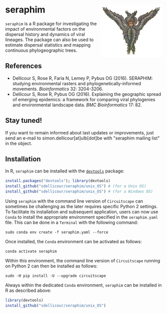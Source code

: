 seraphim <img src="unix_OS/man/logo_seraphim.png" align="right" alt="" width="200" />
===============

`seraphim` is a R package for investigating the impact of environmental factors on the dispersal history and dynamics of viral lineages. The package can also be used to estimate dispersal statistics and mapping continuous phylogeographic trees.

## References
* Dellicour S, Rose R, Faria N, Lemey P, Pybus OG (2016). SERAPHIM: studying environmental rasters and phylogenetically-informed movements. _Bioinformatics_ 32: 3204-3206.
* Dellicour S, Rose R, Pybus OG (2016). Explaining the geographic spread of emerging epidemics: a framework for comparing viral phylogenies and environmental landscape data. _BMC Bioinformatics_ 17: 82.

## Stay tuned!
If you want to remain informed about last updates or improvements, just send an e-mail to simon.dellicour[at]ulb[dot]be with "seraphim mailing list" in the object.

## Installation
In R, `seraphim` can be installed with the [`devtools`](https://github.com/hadley/devtools) package:
```R
install.packages("devtools"); library(devtools)
install_github("sdellicour/seraphim/unix_OS") # (for a Unix OS)
install_github("sdellicour/seraphim/unix_OS") # (for a Windows OS)
```

Using `seraphim` with the command line version of `Circuitscape` can sometimes be challenging as the later requires specific Python 2 settings. To facilitate its installation and subsequent application, users can now use `Conda` to install the appropriate environment specified in the `seraphim.yaml` file. This can be done in a `Terminal` with the following command:
```
sudo conda env create -f seraphim.yaml --force
```
Once installed, the `Conda` environment can be activated as follows:
```
conda activate seraphim
```
Within this environment, the command line version of `Circuitscape` running on Python 2 can then be installed as follows:
```
sudo -H pip install -U --upgrade circuitscape
```
Always within the dedicated `Conda` environment, `seraphim` can be installed in R as described above:
```R
library(devtools)
install_github("sdellicour/seraphim/unix_OS")
```
